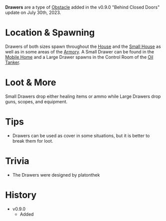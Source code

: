 **Drawers** are a type of [Obstacle](/obstacles) added in the v0.9.0 "Behind Closed Doors" update on July 30th, 2023.

# Location & Spawning

Drawers of both sizes spawn throughout the [House](/buildings/house) and the [Small House](/buildings/small_house) as well as in some areas of the [Armory](/buildings/armory). A Small Drawer can be found in the [Mobile Home](/buildings/mobile_home) and a Large Drawer spawns in the Control Room of the [Oil Tanker](/buildings/oil_tanker).

# Loot & More

Small Drawers drop either healing items or ammo while Large Drawers drop guns, scopes, and equipment.

# Tips

- Drawers can be used as cover in some situations, but it is better to break them for loot.

# Trivia

- The Drawers were designed by platonthek

# History

- v0.9.0
  - Added
